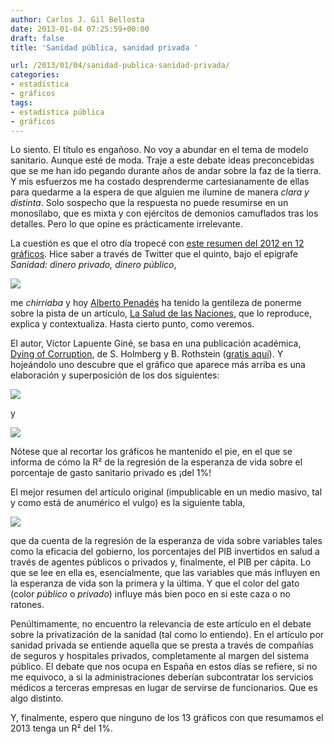 ```yaml
---
author: Carlos J. Gil Bellosta
date: 2013-01-04 07:25:59+00:00
draft: false
title: 'Sanidad pública, sanidad privada '

url: /2013/01/04/sanidad-publica-sanidad-privada/
categories:
- estadística
- gráficos
tags:
- estadística pública
- gráficos
---
```


Lo siento. El título es engañoso. No voy a abundar en el tema de modelo sanitario. Aunque esté de moda. Traje a este debate ideas preconcebidas que se me han ido pegando durante años de andar sobre la faz de la tierra. Y mis esfuerzos me ha costado desprenderme cartesianamente de ellas para quedarme a la espera de que alguien me ilumine de manera _clara y distinta_. Solo sospecho que la respuesta no puede resumirse en un monosílabo, que es mixta y con ejércitos de demonios camuflados tras los detalles. Pero lo que opine es prácticamente irrelevante.

La cuestión es que el otro día tropecé con [este resumen del 2012 en 12 gráficos](http://www.eldiario.es/piedrasdepapel/2012_6_83701631.html). Hice saber a través de Twitter que el quinto, bajo el epígrafe _Sanidad: dinero privado, dinero público_,

[![](/wp-uploads/2013/01/analisis-comparado-privado-sanidad-esperanza_EDIIMA20121230_0049_5.jpg)
](/wp-uploads/2013/01/analisis-comparado-privado-sanidad-esperanza_EDIIMA20121230_0049_5.jpg)

me _chirriaba_ y hoy [Alberto Penadés](https://twitter.com/AlbertoPenades) ha tenido la gentileza de ponerme sobre la pista de un artículo, [La Salud de las Naciones](http://www.eldiario.es/piedrasdepapel/salud-naciones_6_86501351.html), que lo reproduce, explica y contextualiza. Hasta cierto punto, como veremos.

El autor, Víctor Lapuente Giné, se basa en una publicación académica, [Dying of Corruption](http://journals.cambridge.org/action/displayAbstract?fromPage=online&aid=8368265), de S. Holmberg y B. Rothstein ([gratis aquí](http://www.sahlgrenska.gu.se/digitalAssets/1358/1358014_dying-of-corruption.pdf)). Y hojeándolo uno descubre que el gráfico que aparece más arriba es una elaboración y superposición de los dos siguientes:

[![](/wp-uploads/2013/01/salud_vs_gasto_publico.png)
](/wp-uploads/2013/01/salud_vs_gasto_publico.png)

y

[![](/wp-uploads/2013/01/salud_vs_gasto_privado.png)
](/wp-uploads/2013/01/salud_vs_gasto_privado.png)

Nótese que al recortar los gráficos he mantenido el pie, en el que se informa de cómo la R² de la regresión de la esperanza de vida sobre el porcentaje de gasto sanitario privado es ¡del 1%!

El mejor resumen del artículo original (impublicable en un medio masivo, tal y como está de anumérico el vulgo) es la siguiente tabla,

[![](/wp-uploads/2013/01/salud_vs_todas.png)
](/wp-uploads/2013/01/salud_vs_todas.png)

que da cuenta de la regresión de la esperanza de vida sobre variables tales como la eficacia del gobierno, los porcentajes del PIB invertidos en salud a través de agentes públicos o privados y, finalmente, el PIB per cápita. Lo que se lee en ella es, esencialmente, que las variables que más influyen en la esperanza de vida son la primera y la última. Y que el color del gato (color _público_ o _privado_) influye más bien poco en si este caza o no ratones.

Penúltimamente, no encuentro la relevancia de este artículo en el debate sobre la privatización de la sanidad (tal como lo entiendo). En el artículo por sanidad privada se entiende aquella que se presta a través de compañías de seguros y hospitales privados, completamente al margen del sistema público. El debate que nos ocupa en España en estos días se refiere, si no me equivoco, a si la administraciones deberían subcontratar los servicios médicos a terceras empresas en lugar de servirse de funcionarios. Que es algo distinto.

Y, finalmente, espero que ninguno de los 13 gráficos con que resumamos el 2013 tenga un R² del 1%.
